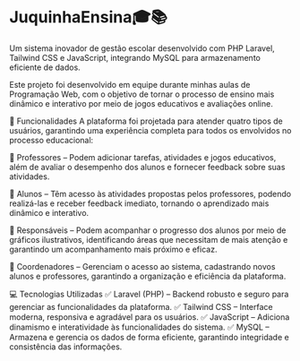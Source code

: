 # JuquinhaEnsina🎓📚

Um sistema inovador de gestão escolar desenvolvido com PHP Laravel, Tailwind CSS e JavaScript, integrando MySQL para armazenamento eficiente de dados.

Este projeto foi desenvolvido em equipe durante minhas aulas de Programação Web, com o objetivo de tornar o processo de ensino mais dinâmico e interativo por meio de jogos educativos e avaliações online.

🌟 Funcionalidades
A plataforma foi projetada para atender quatro tipos de usuários, garantindo uma experiência completa para todos os envolvidos no processo educacional:

🔹 Professores – Podem adicionar tarefas, atividades e jogos educativos, além de avaliar o desempenho dos alunos e fornecer feedback sobre suas atividades.

🔹 Alunos – Têm acesso às atividades propostas pelos professores, podendo realizá-las e receber feedback imediato, tornando o aprendizado mais dinâmico e interativo.

🔹 Responsáveis – Podem acompanhar o progresso dos alunos por meio de gráficos ilustrativos, identificando áreas que necessitam de mais atenção e garantindo um acompanhamento mais próximo e eficaz.

🔹 Coordenadores – Gerenciam o acesso ao sistema, cadastrando novos alunos e professores, garantindo a organização e eficiência da plataforma.

💻 Tecnologias Utilizadas
✅ Laravel (PHP) – Backend robusto e seguro para gerenciar as funcionalidades da plataforma.
✅ Tailwind CSS – Interface moderna, responsiva e agradável para os usuários.
✅ JavaScript – Adiciona dinamismo e interatividade às funcionalidades do sistema.
✅ MySQL – Armazena e gerencia os dados de forma eficiente, garantindo integridade e consistência das informações.


